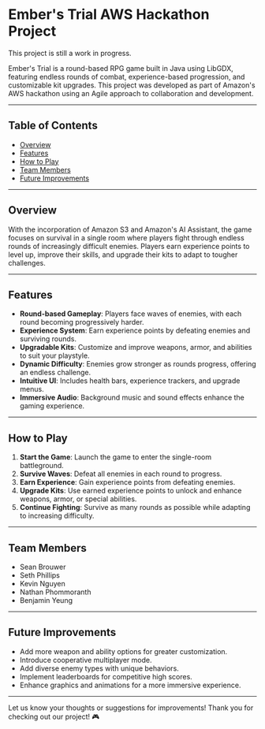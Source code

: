 # Ember's Trial AWS Hackathon Project

This project is still a work in progress.

Ember's Trial is a round-based RPG game built in Java using LibGDX, featuring endless rounds of combat, experience-based progression, and customizable kit upgrades. This project was developed as part of Amazon's AWS hackathon using an Agile approach to collaboration and development.

---

## **Table of Contents**
- [Overview](#overview)
- [Features](#features)
- [How to Play](#how-to-play)
- [Team Members](#team-members)
- [Future Improvements](#future-improvements)

---

## **Overview**
With the incorporation of Amazon S3 and Amazon's AI Assistant, the game focuses on survival in a single room where players fight through endless rounds of increasingly difficult enemies. Players earn experience points to level up, improve their skills, and upgrade their kits to adapt to tougher challenges.

---

## **Features**
- **Round-based Gameplay**: Players face waves of enemies, with each round becoming progressively harder.
- **Experience System**: Earn experience points by defeating enemies and surviving rounds.
- **Upgradable Kits**: Customize and improve weapons, armor, and abilities to suit your playstyle.
- **Dynamic Difficulty**: Enemies grow stronger as rounds progress, offering an endless challenge.
- **Intuitive UI**: Includes health bars, experience trackers, and upgrade menus.
- **Immersive Audio**: Background music and sound effects enhance the gaming experience.

---

## **How to Play**
1. **Start the Game**: Launch the game to enter the single-room battleground.
2. **Survive Waves**: Defeat all enemies in each round to progress.
3. **Earn Experience**: Gain experience points from defeating enemies.
4. **Upgrade Kits**: Use earned experience points to unlock and enhance weapons, armor, or special abilities.
5. **Continue Fighting**: Survive as many rounds as possible while adapting to increasing difficulty.

---

## **Team Members**
- Sean Brouwer
- Seth Phillips
- Kevin Nguyen
- Nathan Phommoranth
- Benjamin Yeung

---

## **Future Improvements**
- Add more weapon and ability options for greater customization.
- Introduce cooperative multiplayer mode.
- Add diverse enemy types with unique behaviors.
- Implement leaderboards for competitive high scores.
- Enhance graphics and animations for a more immersive experience.

---

Let us know your thoughts or suggestions for improvements! Thank you for checking out our project! 🎮
